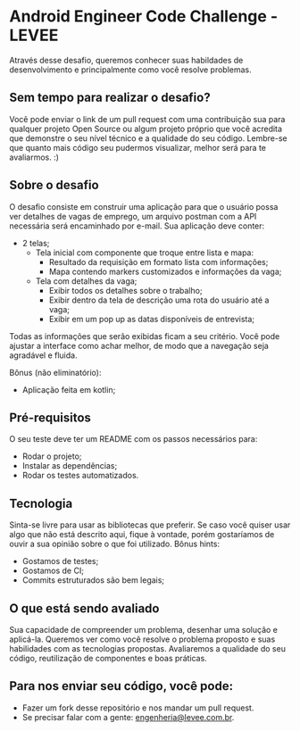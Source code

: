 
# Android Engineer Code Challenge - LEVEE

Através desse desafio, queremos conhecer suas habildades de desenvolvimento e principalmente como você resolve problemas.

## Sem tempo para realizar o desafio?

Você pode enviar o link de um pull request com uma contribuição sua para qualquer projeto Open Source ou algum projeto próprio que você acredita que demonstre o seu nível técnico e a qualidade do seu código. Lembre-se que quanto mais código seu pudermos visualizar, melhor será para te avaliarmos. :)

## Sobre o desafio

O desafio consiste em construir uma aplicação para que o usuário possa ver detalhes de vagas de emprego, um arquivo postman com a API necessária será encaminhado por e-mail.
Sua aplicação deve conter:
* 2 telas;
    * Tela inicial com componente que troque entre lista e mapa:
      * Resultado da requisição em formato lista com informações;
      * Mapa contendo markers customizados e informações da vaga;
    * Tela com detalhes da vaga;
      * Exibir todos os detalhes sobre o trabalho; 
      * Exibir dentro da tela de descrição uma rota do usuário até a vaga;
      * Exibir em um pop up as datas disponíveis de entrevista;
      
Todas as informações que serão exibidas ficam a seu critério. Você pode ajustar a interface como achar melhor, de modo que a navegação seja agradável e fluida.

Bônus (não eliminatório):
* Aplicação feita em kotlin;

## Pré-requisitos

O seu teste deve ter um README com os passos necessários para:
* Rodar o projeto;
* Instalar as dependências;
* Rodar os testes automatizados.

## Tecnologia

Sinta-se livre para usar as bibliotecas que preferir. Se caso você quiser usar algo que não está descrito aqui, fique à vontade, porém gostaríamos de ouvir a sua opinião sobre o que foi utilizado.
Bônus hints:

* Gostamos de testes;
* Gostamos de CI;
* Commits estruturados são bem legais;

## O que está sendo avaliado

Sua capacidade de compreender um problema, desenhar uma solução e aplicá-la. Queremos ver como você resolve o problema proposto e suas habilidades com as tecnologias propostas. Avaliaremos a qualidade do seu código, reutilização de componentes e boas práticas.

## Para nos enviar seu código, você pode:

* Fazer um fork desse repositório e nos mandar um pull request.
* Se precisar falar com a gente: engenheria@levee.com.br.

